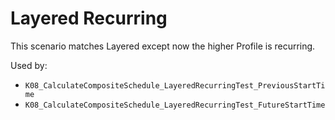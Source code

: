 # Layered Recurring

This scenario matches Layered except now the higher Profile is recurring. 

Used by:

* `K08_CalculateCompositeSchedule_LayeredRecurringTest_PreviousStartTime`
* `K08_CalculateCompositeSchedule_LayeredRecurringTest_FutureStartTime`
